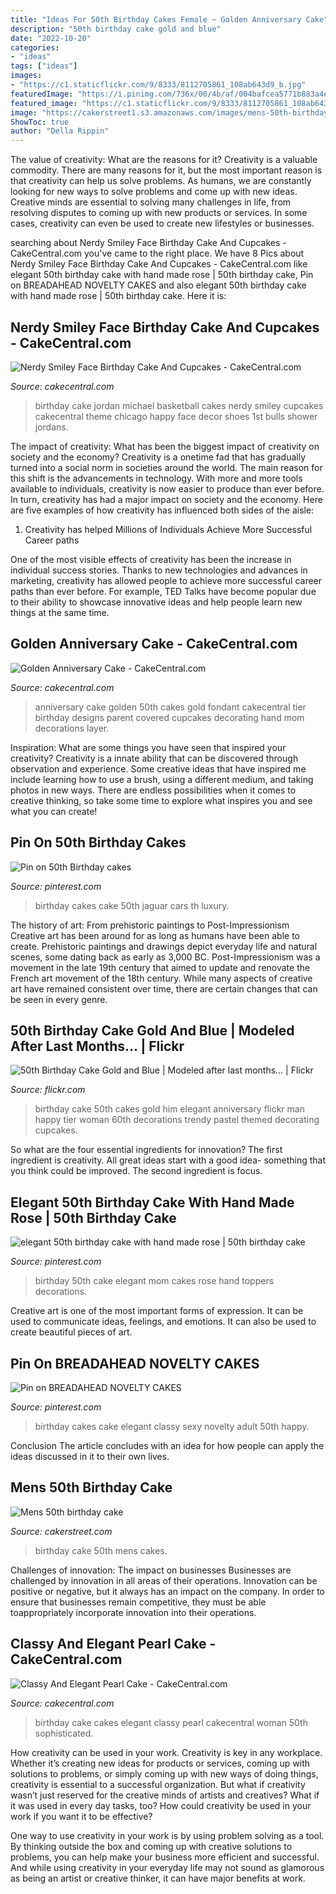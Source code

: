 ```yaml
---
title: "Ideas For 50th Birthday Cakes Female ~ Golden Anniversary Cake"
description: "50th birthday cake gold and blue"
date: "2022-10-20"
categories:
- "ideas"
tags: ["ideas"]
images:
- "https://c1.staticflickr.com/9/8333/8112705861_108ab643d9_b.jpg"
featuredImage: "https://i.pinimg.com/736x/00/4b/af/004bafcea5771b883a4e662cbefbeab7--car-cakes-for-men-men-birthday.jpg"
featured_image: "https://c1.staticflickr.com/9/8333/8112705861_108ab643d9_b.jpg"
image: "https://cakerstreet1.s3.amazonaws.com/images/mens-50th-birthday-cake-10909-500-500.jpg"
ShowToc: true
author: "Della Rippin"
---
```



The value of creativity: What are the reasons for it?
Creativity is a valuable commodity. There are many reasons for it, but the most important reason is that creativity can help us solve problems. As humans, we are constantly looking for new ways to solve problems and come up with new ideas. Creative minds are essential to solving many challenges in life, from resolving disputes to coming up with new products or services. In some cases, creativity can even be used to create new lifestyles or businesses.

	

		
searching about Nerdy Smiley Face Birthday Cake And Cupcakes - CakeCentral.com you've came to the right place. We have 8 Pics about Nerdy Smiley Face Birthday Cake And Cupcakes - CakeCentral.com like elegant 50th birthday cake with hand made rose | 50th birthday cake, Pin on BREADAHEAD NOVELTY CAKES and also elegant 50th birthday cake with hand made rose | 50th birthday cake. Here it is:
		
    
## Nerdy Smiley Face Birthday Cake And Cupcakes - CakeCentral.com

<img loading=lazy src="https://cdn001.cakecentral.com/gallery/2015/03/900_690551su4r_michael-jordan-birthday-cake.jpg" onerror="this.onerror=null;this.src='https://tse4.mm.bing.net/th?id=OIP.GaAv4qBik_hNdYSn5rD6sQHaJ4&amp;pid=15.1';" alt="Nerdy Smiley Face Birthday Cake And Cupcakes - CakeCentral.com">

_Source: cakecentral.com_

>birthday cake jordan michael basketball cakes nerdy smiley cupcakes cakecentral theme chicago happy face decor shoes 1st bulls shower jordans. 

	

The impact of creativity: What has been the biggest impact of creativity on society and the economy?
Creativity is a onetime fad that has gradually turned into a social norm in societies around the world. The main reason for this shift is the advancements in technology. With more and more tools available to individuals, creativity is now easier to produce than ever before. In turn, creativity has had a major impact on society and the economy. Here are five examples of how creativity has influenced both sides of the aisle:
1) Creativity has helped Millions of Individuals Achieve More Successful Career paths

One of the most visible effects of creativity has been the increase in individual success stories. Thanks to new technologies and advances in marketing, creativity has allowed people to achieve more successful career paths than ever before. For example, TED Talks have become popular due to their ability to showcase innovative ideas and help people learn new things at the same time.

    
## Golden Anniversary Cake - CakeCentral.com

<img loading=lazy src="https://cdn001.cakecentral.com/gallery/2015/03/900_524333F1LA_golden-anniversary-cake.jpg" onerror="this.onerror=null;this.src='https://tse3.mm.bing.net/th?id=OIP.csguXesaWaEbq-LOFUJ1vQHaJ4&amp;pid=15.1';" alt="Golden Anniversary Cake - CakeCentral.com">

_Source: cakecentral.com_

>anniversary cake golden 50th cakes gold fondant cakecentral tier birthday designs parent covered cupcakes decorating hand mom decorations layer. 

	

Inspiration: What are some things you have seen that inspired your creativity?
Creativity is a innate ability that can be discovered through observation and experience. Some creative ideas that have inspired me include learning how to use a brush, using a different medium, and taking photos in new ways. There are endless possibilities when it comes to creative thinking, so take some time to explore what inspires you and see what you can create!

    
## Pin On 50th Birthday Cakes

<img loading=lazy src="https://i.pinimg.com/736x/00/4b/af/004bafcea5771b883a4e662cbefbeab7--car-cakes-for-men-men-birthday.jpg" onerror="this.onerror=null;this.src='https://tse3.mm.bing.net/th?id=OIP.11res7OwGk16kjEpSIOExgHaNK&amp;pid=15.1';" alt="Pin on 50th Birthday cakes">

_Source: pinterest.com_

>birthday cakes cake 50th jaguar cars th luxury. 

	

The history of art: From prehistoric paintings to Post-Impressionism
Creative art has been around for as long as humans have been able to create. Prehistoric paintings and drawings depict everyday life and natural scenes, some dating back as early as 3,000 BC. Post-Impressionism was a movement in the late 19th century that aimed to update and renovate the French art movement of the 18th century. While many aspects of creative art have remained consistent over time, there are certain changes that can be seen in every genre.

    
## 50th Birthday Cake Gold And Blue | Modeled After Last Months… | Flickr

<img loading=lazy src="https://c1.staticflickr.com/9/8333/8112705861_108ab643d9_b.jpg" onerror="this.onerror=null;this.src='https://tse2.mm.bing.net/th?id=OIP.vYmqTeQfF3U9fK9tylkpOwHaK_&amp;pid=15.1';" alt="50th Birthday Cake Gold and Blue | Modeled after last months… | Flickr">

_Source: flickr.com_

>birthday cake 50th cakes gold him elegant anniversary flickr man happy tier woman 60th decorations trendy pastel themed decorating cupcakes. 

	

So what are the four essential ingredients for innovation? The first ingredient is creativity. All great ideas start with a good idea- something that you think could be improved. The second ingredient is focus.

    
## Elegant 50th Birthday Cake With Hand Made Rose | 50th Birthday Cake

<img loading=lazy src="https://i.pinimg.com/736x/8c/b7/d7/8cb7d7593ecf1dfe6577d7cf4d96f605.jpg" onerror="this.onerror=null;this.src='https://tse2.mm.bing.net/th?id=OIP.ZXnT-lCyLAV3TVJBddD2CwHaJ4&amp;pid=15.1';" alt="elegant 50th birthday cake with hand made rose | 50th birthday cake">

_Source: pinterest.com_

>birthday 50th cake elegant mom cakes rose hand toppers decorations. 

	

Creative art is one of the most important forms of expression. It can be used to communicate ideas, feelings, and emotions. It can also be used to create beautiful pieces of art.

    
## Pin On BREADAHEAD NOVELTY CAKES

<img loading=lazy src="https://i.pinimg.com/736x/00/48/20/004820fa67807ee9258c5b57c01ed5e1--elegant-birthday-cake-for-women-elegant-birthday-cakes.jpg" onerror="this.onerror=null;this.src='https://tse4.mm.bing.net/th?id=OIP.7HjZiO8xTlexLQhJn3uTgAHaJ4&amp;pid=15.1';" alt="Pin on BREADAHEAD NOVELTY CAKES">

_Source: pinterest.com_

>birthday cakes cake elegant classy sexy novelty adult 50th happy. 

	

Conclusion
The article concludes with an idea for how people can apply the ideas discussed in it to their own lives.

    
## Mens 50th Birthday Cake

<img loading=lazy src="https://cakerstreet1.s3.amazonaws.com/images/mens-50th-birthday-cake-10909-500-500.jpg" onerror="this.onerror=null;this.src='https://tse1.mm.bing.net/th?id=OIP.5FdV5_J8qQGfBFDmPkec0gAAAA&amp;pid=15.1';" alt="Mens 50th birthday cake">

_Source: cakerstreet.com_

>birthday cake 50th mens cakes. 

	

Challenges of innovation: The impact on businesses
Businesses are challenged by innovation in all areas of their operations. Innovation can be positive or negative, but it always has an impact on the company. In order to ensure that businesses remain competitive, they must be able toappropriately incorporate innovation into their operations.

    
## Classy And Elegant Pearl Cake - CakeCentral.com

<img loading=lazy src="https://cdn001.cakecentral.com/gallery/2015/06/900_7lGzGu3TTK-classy-and-elegant-pearl-cake.jpg" onerror="this.onerror=null;this.src='https://tse1.mm.bing.net/th?id=OIP.-kHqN6Lul1zRNqpz66x4tQHaJ4&amp;pid=15.1';" alt="Classy And Elegant Pearl Cake - CakeCentral.com">

_Source: cakecentral.com_

>birthday cake cakes elegant classy pearl cakecentral woman 50th sophisticated. 

	

How creativity can be used in your work.
Creativity is key in any workplace. Whether it’s creating new ideas for products or services, coming up with solutions to problems, or simply coming up with new ways of doing things, creativity is essential to a successful organization.
But what if creativity wasn’t just reserved for the creative minds of artists and creatives? What if it was used in every day tasks, too? How could creativity be used in your work if you want it to be effective?

One way to use creativity in your work is by using problem solving as a tool. By thinking outside the box and coming up with creative solutions to problems, you can help make your business more efficient and successful. And while using creativity in your everyday life may not sound as glamorous as being an artist or creative thinker, it can have major benefits at work.

